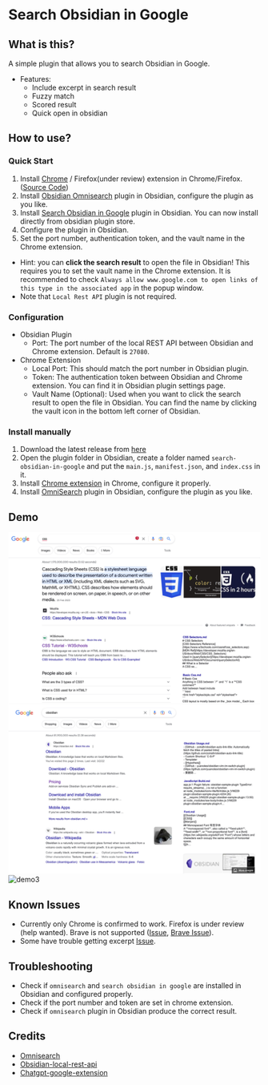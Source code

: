 # Search Obsidian in Google

## What is this?
A simple plugin that allows you to search Obsidian in Google.

- Features:
  - Include excerpt in search result
  - Fuzzy match
  - Scored result
  - Quick open in obsidian


## How to use?
### Quick Start
1. Install [Chrome](https://chrome.google.com/webstore/detail/search-obsidian-in-google/dkefnggaipjamcbnjdlapgilhlaikbme) / Firefox(under review) extension in Chrome/Firefox. ([Source Code](https://github.com/qazxcdswe123/search-obsidian-browser-extension))
2. Install [Obsidian Omnisearch](https://github.com/scambier/obsidian-omnisearch) plugin in Obsidian, configure the plugin as you like.
3. Install [Search Obsidian in Google](https://github.com/qazxcdswe123/search-obsidian-in-google) plugin in Obsidian. You can now install directly from obsidian plugin store.
4. Configure the plugin in Obsidian.
5. Set the port number, authentication token, and the vault name in the Chrome extension.

- Hint: you can **click the search result** to open the file in Obsidian! This requires you to set the vault name in the Chrome extension. It is recommended to check `Always allow www.google.com to open links of this type in the associated app` in the popup window.
- Note that `Local Rest API` plugin is not required.

### Configuration
- Obsidian Plugin
  - Port: The port number of the local REST API between Obsidian and Chrome extension. Default is `27080`.
- Chrome Extension
  - Local Port: This should match the port number in Obsidian plugin.
  - Token: The authentication token between Obsidian and Chrome extension. You can find it in Obsidian plugin settings page.
  - Vault Name (Optional): Used when you want to click the search result to open the file in Obsidian. You can find the name by clicking the vault icon in the bottom left corner of Obsidian.

### Install manually
1. Download the latest release from [here](https://github.com/qazxcdswe123/search-obsidian-in-google/releases/tag/1.0.0)
2. Open the plugin folder in Obsidian, create a folder named `search-obsidian-in-google` and put the `main.js`, `manifest.json`, and `index.css` in it.
3. Install [Chrome extension](https://chrome.google.com/webstore/detail/search-obsidian-in-google/dkefnggaipjamcbnjdlapgilhlaikbme) in Chrome, configure it properly.
4. Install [OmniSearch](https://github.com/scambier/obsidian-omnisearch) plugin in Obsidian, configure the plugin as you like.

## Demo
![demo1](assets/img/demo1.jpg)
![demo2](assets/img/demo2.jpg)
![demo3](https://github.com/qazxcdswe123/search-obsidian-in-google/assets/29861494/97011979-7840-455c-8c92-0272d46ffe96)


## Known Issues
- Currently only Chrome is confirmed to work. Firefox is under review (help wanted). Brave is not supported ([Issue](https://github.com/qazxcdswe123/search-obsidian-in-google/issues/2), [Brave Issue](https://github.com/brave/brave-browser/issues/27346)).
- Some have trouble getting excerpt [Issue](https://github.com/qazxcdswe123/search-obsidian-in-google/issues/1).


## Troubleshooting
- Check if `omnisearch` and `search obsidian in google` are installed in Obsidian and configured properly.
- Check if the port number and token are set in chrome extension.
- Check if `omnisearch` plugin in Obsidian produce the correct result.

## Credits
- [Omnisearch](https://github.com/scambier/obsidian-omnisearch)
- [Obsidian-local-rest-api](https://github.com/coddingtonbear/obsidian-local-rest-api/)
- [Chatgpt-google-extension](https://github.com/wong2/chatgpt-google-extension)
